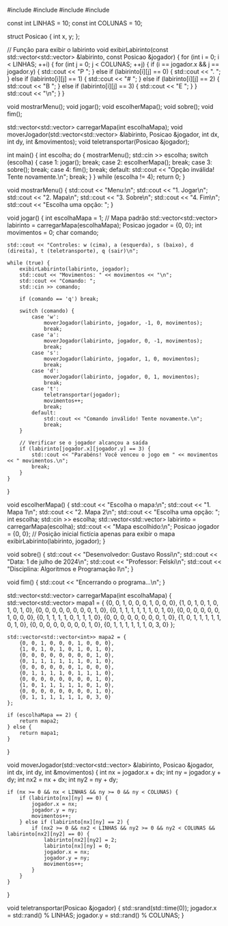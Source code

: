 #include <iostream>
#include <vector>
#include <cstdlib>
#include <ctime>

const int LINHAS = 10;
const int COLUNAS = 10;

struct Posicao {
    int x, y;
};

// Função para exibir o labirinto
void exibirLabirinto(const std::vector<std::vector<int>> &labirinto, const Posicao &jogador) {
    for (int i = 0; i < LINHAS; ++i) {
        for (int j = 0; j < COLUNAS; ++j) {
            if (i == jogador.x && j == jogador.y) {
                std::cout << "P ";
            } else if (labirinto[i][j] == 0) {
                std::cout << ". ";
            } else if (labirinto[i][j] == 1) {
                std::cout << "# ";
            } else if (labirinto[i][j] == 2) {
                std::cout << "B ";
            } else if (labirinto[i][j] == 3) {
                std::cout << "E ";
            }
        }
        std::cout << "\n";
    }
}

void mostrarMenu();
void jogar();
void escolherMapa();
void sobre();
void fim();

std::vector<std::vector<int>> carregarMapa(int escolhaMapa);
void moverJogador(std::vector<std::vector<int>> &labirinto, Posicao &jogador, int dx, int dy, int &movimentos);
void teletransportar(Posicao &jogador);

int main() {
    int escolha;
    do {
        mostrarMenu();
        std::cin >> escolha;
        switch (escolha) {
            case 1:
                jogar();
                break;
            case 2:
                escolherMapa();
                break;
            case 3:
                sobre();
                break;
            case 4:
                fim();
                break;
            default:
                std::cout << "Opção inválida! Tente novamente.\n";
                break;
        }
    } while (escolha != 4);
    return 0;
}

void mostrarMenu() {
    std::cout << "Menu:\n";
    std::cout << "1. Jogar\n";
    std::cout << "2. Mapa\n";
    std::cout << "3. Sobre\n";
    std::cout << "4. Fim\n";
    std::cout << "Escolha uma opção: ";
}

void jogar() {
    int escolhaMapa = 1; // Mapa padrão
    std::vector<std::vector<int>> labirinto = carregarMapa(escolhaMapa);
    Posicao jogador = {0, 0};
    int movimentos = 0;
    char comando;

    std::cout << "Controles: w (cima), a (esquerda), s (baixo), d (direita), t (teletransporte), q (sair)\n";

    while (true) {
        exibirLabirinto(labirinto, jogador);
        std::cout << "Movimentos: " << movimentos << "\n";
        std::cout << "Comando: ";
        std::cin >> comando;

        if (comando == 'q') break;

        switch (comando) {
            case 'w':
                moverJogador(labirinto, jogador, -1, 0, movimentos);
                break;
            case 'a':
                moverJogador(labirinto, jogador, 0, -1, movimentos);
                break;
            case 's':
                moverJogador(labirinto, jogador, 1, 0, movimentos);
                break;
            case 'd':
                moverJogador(labirinto, jogador, 0, 1, movimentos);
                break;
            case 't':
                teletransportar(jogador);
                movimentos++;
                break;
            default:
                std::cout << "Comando inválido! Tente novamente.\n";
                break;
        }

        // Verificar se o jogador alcançou a saída
        if (labirinto[jogador.x][jogador.y] == 3) {
            std::cout << "Parabéns! Você venceu o jogo em " << movimentos << " movimentos.\n";
            break;
        }
    }
}

void escolherMapa() {
    std::cout << "Escolha o mapa:\n";
    std::cout << "1. Mapa 1\n";
    std::cout << "2. Mapa 2\n";
    std::cout << "Escolha uma opção: ";
    int escolha;
    std::cin >> escolha;
    std::vector<std::vector<int>> labirinto = carregarMapa(escolha);
    std::cout << "Mapa escolhido:\n";
    Posicao jogador = {0, 0}; // Posição inicial fictícia apenas para exibir o mapa
    exibirLabirinto(labirinto, jogador);
}

void sobre() {
    std::cout << "Desenvolvedor: Gustavo Rossi\n";
    std::cout << "Data: 1 de julho de 2024\n";
    std::cout << "Professor: Felski\n";
    std::cout << "Disciplina: Algoritmos e Programação I\n";
}

void fim() {
    std::cout << "Encerrando o programa...\n";
}

std::vector<std::vector<int>> carregarMapa(int escolhaMapa) {
    std::vector<std::vector<int>> mapa1 = {
        {0, 0, 1, 0, 0, 0, 1, 0, 0, 0},
        {1, 0, 1, 0, 1, 0, 1, 0, 1, 0},
        {0, 0, 0, 0, 0, 0, 0, 0, 1, 0},
        {0, 1, 1, 1, 1, 1, 1, 0, 1, 0},
        {0, 0, 0, 0, 0, 0, 1, 0, 0, 0},
        {0, 1, 1, 1, 1, 0, 1, 1, 1, 0},
        {0, 0, 0, 0, 0, 0, 0, 0, 1, 0},
        {1, 0, 1, 1, 1, 1, 1, 0, 1, 0},
        {0, 0, 0, 0, 0, 0, 0, 0, 1, 0},
        {0, 1, 1, 1, 1, 1, 1, 0, 3, 0}
    };

    std::vector<std::vector<int>> mapa2 = {
        {0, 0, 1, 0, 0, 0, 1, 0, 0, 0},
        {1, 0, 1, 0, 1, 0, 1, 0, 1, 0},
        {0, 0, 0, 0, 0, 0, 0, 0, 1, 0},
        {0, 1, 1, 1, 1, 1, 1, 0, 1, 0},
        {0, 0, 0, 0, 0, 0, 1, 0, 0, 0},
        {0, 1, 1, 1, 1, 0, 1, 1, 1, 0},
        {0, 0, 0, 0, 0, 0, 0, 0, 1, 0},
        {1, 0, 1, 1, 1, 1, 1, 0, 1, 0},
        {0, 0, 0, 0, 0, 0, 0, 0, 1, 0},
        {0, 1, 1, 1, 1, 1, 1, 0, 3, 0}
    };

    if (escolhaMapa == 2) {
        return mapa2;
    } else {
        return mapa1;
    }
}

void moverJogador(std::vector<std::vector<int>> &labirinto, Posicao &jogador, int dx, int dy, int &movimentos) {
    int nx = jogador.x + dx;
    int ny = jogador.y + dy;
    int nx2 = nx + dx;
    int ny2 = ny + dy;

    if (nx >= 0 && nx < LINHAS && ny >= 0 && ny < COLUNAS) {
        if (labirinto[nx][ny] == 0) {
            jogador.x = nx;
            jogador.y = ny;
            movimentos++;
        } else if (labirinto[nx][ny] == 2) {
            if (nx2 >= 0 && nx2 < LINHAS && ny2 >= 0 && ny2 < COLUNAS && labirinto[nx2][ny2] == 0) {
                labirinto[nx2][ny2] = 2;
                labirinto[nx][ny] = 0;
                jogador.x = nx;
                jogador.y = ny;
                movimentos++;
            }
        }
    }
}

void teletransportar(Posicao &jogador) {
    std::srand(std::time(0));
    jogador.x = std::rand() % LINHAS;
    jogador.y = std::rand() % COLUNAS;
}
